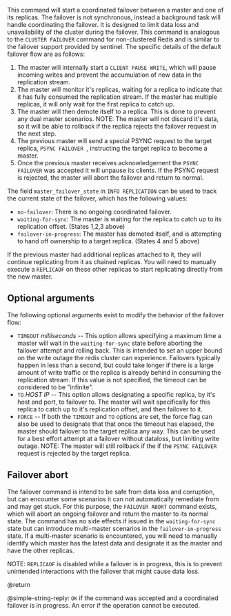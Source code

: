 This command will start a coordinated failover between a master and one of its replicas. The failover is not synchronous, instead
a background task will handle coordinating the failover. It is designed to limit 
data loss and unavailability of the cluster during the failover. This command is analogous 
to the `CLUSTER FAILOVER` command for non-clustered Redis and is similar to the failover support provided by sentinel. 
The specific details of the default failover flow are as follows:
1. The master will internally start a `CLIENT PAUSE WRITE`, which will pause incoming writes and prevent the accumulation of new data in the replication stream.
2. The master will monitor it's replicas, waiting for a replica to indicate that it has fully consumed the replication stream. If the master has multiple replicas, it will only wait for the first replica to catch up.
3. The master will then demote itself to a replica. This is done to prevent any dual master scenarios. NOTE: The master will not discard it's data, so it will be able to rollback if the replica rejects the failover request in the next step.
4. The previous master will send a special PSYNC request to the target replica, `PSYNC FAILOVER `, instructing the target replica to become a master.
5. Once the previous master receives acknowledgement the `PSYNC FAILOVER` was accepted it will unpause its clients. If the PSYNC request is rejected, the master will abort the failover and return to normal.

The field `master_failover_state` in `INFO REPLICATION` can be used to track the current state of the failover, which has the following values:
* `no-failover`: There is no ongoing coordinated failover.
* `waiting-for-sync`: The master is waiting for the replica to catch up to its replication offset. (States 1,2,3 above)
* `failover-in-progress`: The master has demoted itself, and is attempting to hand off ownership to a target replica. (States 4 and 5 above)

If the previous master had additional replicas attached to it, they will continue replicating from it as chained replicas. You will need to manually
execute a `REPLICAOF` on these other replicas to start replicating directly from the new master.

## Optional arguments

The following optional arguments exist to modify the behavior of the failover flow:
* `TIMEOUT` *milliseconds* -- This option allows specifying a maximum time a master will wait in the `waiting-for-sync` state before aborting the failover attempt and rolling back. This is intended to set an upper bound on the write outage the redis cluster can experience. Failovers typically happen in less than a second, but could take longer if there is a large amount of write traffic or the replica
is already behind in consuming the replication stream. If this value is not specified, the timeout can be considered to be "infinite".
* `TO` *HOST* *IP* -- This option allows designating a specific replica, by it's host and port, to failover to. The master will wait specifically for this replica to catch up to it's replication offset, and then failover to it.
* `FORCE` -- If both the `TIMEOUT` and `TO` options are set, the force flag can also be used to designate that that once the timeout has elapsed, the master should failover to the target replica any way. This can be used for a best effort attempt at a failover without dataloss, but limiting write outage. NOTE: The master will still rollback if the if the `PSYNC FAILOVER` request is rejected by the target replica.

## Failover abort

The failover command is intend to be safe from data loss and corruption, but can encounter some
scenarios it can not automatically remediate from and may get stuck. For this purpose, the 
`FAILOVER ABORT` command exists, which will abort an ongoing failover and return the master
to its normal state. The command has no side effects if issued in the `waiting-for-sync` state but 
can introduce multi-master scenarios in the `failover-in-progress` state. If a multi-master scenario 
is encountered, you will need to manually identify which master has the latest data and designate it 
as the master and have the other replicas.

NOTE: `REPLICAOF` is disabled while a failover is in progress, this is to prevent unintended 
interactions with the failover that might cause data loss.

@return

@simple-string-reply: `OK` if the command was accepted and a coordinated failover is in progress. An error if the operation cannot be executed.
